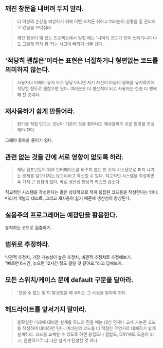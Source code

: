 ## 깨진 창문을 내버려 두지 말라.
> 더 이상의 손상을 예방하기 위해 어떤 조치든 취하고 여러분이 상황을 잘 관리하고 있음을 보여줘라.  

> 깨진 창문이 꽤 있는 프로젝트에서 일할 때는 '나머지 코드가 전부 쓰레기니까 나도 그렇게 하지 뭐.'라는 사고에 빠지기 너무 쉽다.


## '적당히 괜찮은'이라는 표현은 너절하거나 형편없는 코드를 의미하지 않는다.
> 사용자나 미래의 유지 보수 담당 아니면 자기 자신이 마음의 평화를 유지하기에 적당할 정도로 괜찮으면 된다. 여러분은 더 생산적이 되고 사용자는 한층 더 행복해 할 것이다.


## 재사용하기 쉽게 만들어라.
> 뭔가를 직접 만드는 것보다 기존의 것을 찾아내고 재사용하기 쉬운 환경을 조성해야 한다.

그래야 중복을 줄이기 쉽다.


## 관련 없는 것들 간에 서로 영향이 없도록 하라.
> 해당 컴포넌트의 외부 인터페이스를 바꾸지 않는 한 전쳬 시스템으로 퍼져 나가는 문제를 일으키지는 않으리라고 확신할 수 있다.
> 직교적인 시스템을 작성하면 두 가지 큰 장점이 있다. 바로 생산성 향상과 리스크 감소다.

직교적인 시스템을 작성한다는 말은 상대적으로 작게 응집된 코드들을 작성한다는 의미. 따라서 개발과 테스트, 그리고 재사용이 쉽기 때문에 생산성이 향상된다.  


## 실용주의 프로그래머는 예광탄을 활용한다.

동작하는 코드로 검증하기.  


## 범위로 추정하라.
낙관적 추정치, 가장 가능성이 높은 추정치, 비관적 추정치로 추정해보기.  
"빠르면 6시간, 늦으면 12시간 정도 걸릴 것 같아요."라고 답해보자.


## 모든 스위치/케이스 문에 default 구문을 달아라.

> '있을 수 없는 일'이 발생했을 때 우리는 그 사실을 알아야 한다.


## 헤드라이트를 앞서가지 말아라.
> 불확실한 미래에 대비한 설계를 하느라 진을 빼는 대신 언제나 교체 가능한 코드를 작성하여 대비하면 된다. 여러분의 코드를 더 적절한 무언가로 대체하기 쉽게 설계하라. 코드를 교쳬할 수 있도록 하면 응집도나 결합도, DRY에도 도움이 되고, 전반적으로 더 나은 설계가 탄생할 것 이다.
